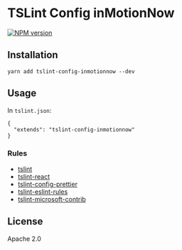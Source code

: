 # TSLint Config inMotionNow

[![NPM version](https://img.shields.io/npm/v/tslint-config-inmotionnow.svg?style=flat)](https://npmjs.org/package/tslint-config-inmotionnow)

## Installation

```
yarn add tslint-config-inmotionnow --dev
```

## Usage

In `tslint.json`:

```
{
  "extends": "tslint-config-inmotionnow"
}
```

### Rules

* [tslint](https://www.npmjs.com/package/tslint)
* [tslint-react](https://www.npmjs.com/package/tslint-react)
* [tslint-config-prettier](https://www.npmjs.com/package/tslint-config-prettier)
* [tslint-eslint-rules](https://www.npmjs.com/package/tslint-eslint-rules)
* [tslint-microsoft-contrib](https://www.npmjs.com/package/tslint-microsoft-contrib)

## License

Apache 2.0
